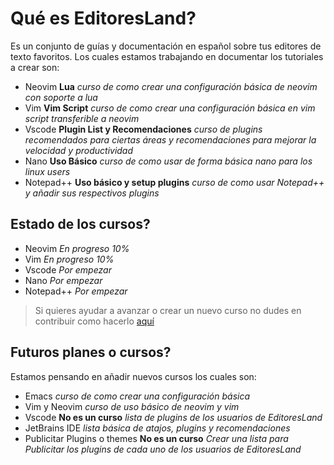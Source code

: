 # Qué es EditoresLand?

Es un conjunto de guías y documentación en español sobre tus editores de texto favoritos. Los cuales estamos trabajando en documentar los tutoriales a crear son:

- Neovim **Lua** _curso de como crear una configuración básica de neovim con soporte a lua_
- Vim **Vim Script** _curso de como crear una configuración básica en vim script transferible a neovim_
- Vscode **Plugin List y Recomendaciones** _curso de plugins recomendados para ciertas áreas y recomendaciones para mejorar la velocidad y productividad_
- Nano **Uso Básico** _curso de como usar de forma básica nano para los linux users_
- Notepad++ **Uso básico y setup plugins** _curso de como usar Notepad++ y  añadir sus respectivos plugins_

## Estado de los cursos?

- Neovim _En progreso 10%_
- Vim _En progreso 10%_ 
- Vscode _Por empezar_
- Nano _Por empezar_
- Notepad++ _Por empezar_

> Si quieres ayudar a avanzar o crear un nuevo curso no dudes en contribuir como hacerlo [aquí](./about/contribuir.md)

## Futuros planes o cursos?

Estamos pensando en añadir nuevos cursos los cuales son:

- Emacs _curso de como crear una configuración básica_
- Vim y Neovim _curso de uso básico de neovim y vim_
- Vscode **No es un curso** _lista de plugins de los usuarios de EditoresLand_
- JetBrains IDE _lista básica de atajos, plugins y recomendaciones_
- Publicitar Plugins o themes **No es un curso** _Crear una lista para Publicitar los plugins de cada uno de los usuarios de EditoresLand_
